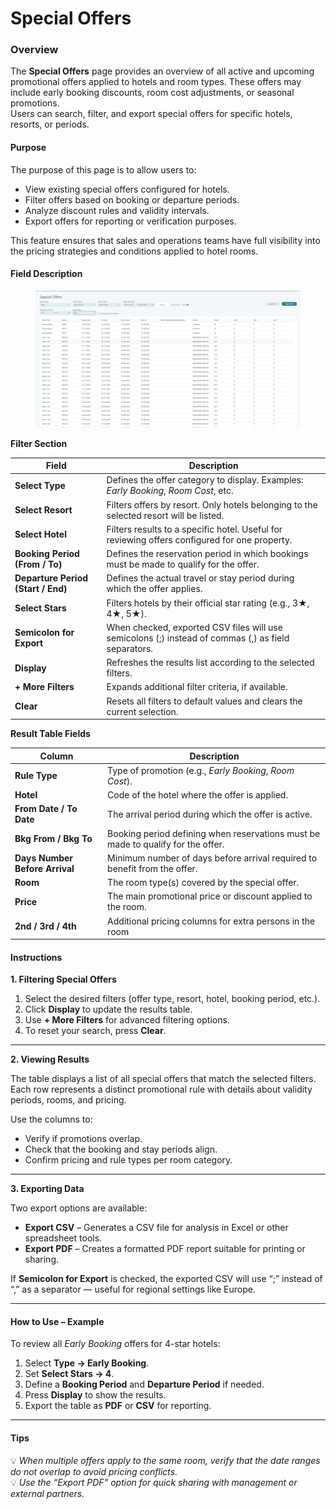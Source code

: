 # Special Offers

### **Overview**

The **Special Offers** page provides an overview of all active and upcoming promotional offers applied to hotels and room types. These offers may include early booking discounts, room cost adjustments, or seasonal promotions.\
Users can search, filter, and export special offers for specific hotels, resorts, or periods.

#### **Purpose**

The purpose of this page is to allow users to:

* View existing special offers configured for hotels.
* Filter offers based on booking or departure periods.
* Analyze discount rules and validity intervals.
* Export offers for reporting or verification purposes.

This feature ensures that sales and operations teams have full visibility into the pricing strategies and conditions applied to hotel rooms.

#### **Field Description**

<figure><img src=".gitbook/assets/image (2) (1) (1) (1).png" alt=""><figcaption></figcaption></figure>

**Filter Section**

| **Field**                          | **Description**                                                                                     |
| ---------------------------------- | --------------------------------------------------------------------------------------------------- |
| **Select Type**                    | Defines the offer category to display. Examples: _Early Booking_, _Room Cost_, etc.                 |
| **Select Resort**                  | Filters offers by resort. Only hotels belonging to the selected resort will be listed.              |
| **Select Hotel**                   | Filters results to a specific hotel. Useful for reviewing offers configured for one property.       |
| **Booking Period (From / To)**     | Defines the reservation period in which bookings must be made to qualify for the offer.             |
| **Departure Period (Start / End)** | Defines the actual travel or stay period during which the offer applies.                            |
| **Select Stars**                   | Filters hotels by their official star rating (e.g., 3★, 4★, 5★).                                    |
| **Semicolon for Export**           | When checked, exported CSV files will use semicolons (;) instead of commas (,) as field separators. |
| **Display**                        | Refreshes the results list according to the selected filters.                                       |
| **+ More Filters**                 | Expands additional filter criteria, if available.                                                   |
| **Clear**                          | Resets all filters to default values and clears the current selection.                              |

**Result Table Fields**

| **Column**                     | **Description**                                                                  |
| ------------------------------ | -------------------------------------------------------------------------------- |
| **Rule Type**                  | Type of promotion (e.g., _Early Booking_, _Room Cost_).                          |
| **Hotel**                      | Code of the hotel where the offer is applied.                                    |
| **From Date / To Date**        | The arrival period during which the offer is active.                             |
| **Bkg From / Bkg To**          | Booking period defining when reservations must be made to qualify for the offer. |
| **Days Number Before Arrival** | Minimum number of days before arrival required to benefit from the offer.        |
| **Room**                       | The room type(s) covered by the special offer.                                   |
| **Price**                      | The main promotional price or discount applied to the room.                      |
| **2nd / 3rd / 4th**            | Additional pricing columns for extra persons in the room                         |

#### **Instructions**

**1. Filtering Special Offers**

1. Select the desired filters (offer type, resort, hotel, booking period, etc.).
2. Click **Display** to update the results table.
3. Use **+ More Filters** for advanced filtering options.
4. To reset your search, press **Clear**.

***

**2. Viewing Results**

The table displays a list of all special offers that match the selected filters.\
Each row represents a distinct promotional rule with details about validity periods, rooms, and pricing.

Use the columns to:

* Verify if promotions overlap.
* Check that the booking and stay periods align.
* Confirm pricing and rule types per room category.

***

**3. Exporting Data**

Two export options are available:

* **Export CSV** – Generates a CSV file for analysis in Excel or other spreadsheet tools.
* **Export PDF** – Creates a formatted PDF report suitable for printing or sharing.

If **Semicolon for Export** is checked, the exported CSV will use “;” instead of “,” as a separator — useful for regional settings like Europe.

***

#### **How to Use – Example**

To review all _Early Booking_ offers for 4-star hotels:

1. Select **Type → Early Booking**.
2. Set **Select Stars → 4**.
3. Define a **Booking Period** and **Departure Period** if needed.
4. Press **Display** to show the results.
5. Export the table as **PDF** or **CSV** for reporting.

***

#### **Tips**

💡 _When multiple offers apply to the same room, verify that the date ranges do not overlap to avoid pricing conflicts._\
💡 _Use the “Export PDF” option for quick sharing with management or external partners._
